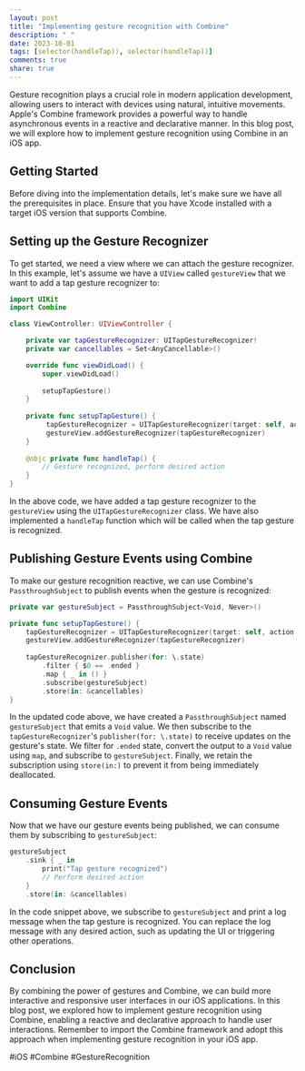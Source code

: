 ```yaml
---
layout: post
title: "Implementing gesture recognition with Combine"
description: " "
date: 2023-10-01
tags: [selector(handleTap)), selector(handleTap))]
comments: true
share: true
---
```


Gesture recognition plays a crucial role in modern application development, allowing users to interact with devices using natural, intuitive movements. Apple's Combine framework provides a powerful way to handle asynchronous events in a reactive and declarative manner. In this blog post, we will explore how to implement gesture recognition using Combine in an iOS app.

## Getting Started

Before diving into the implementation details, let's make sure we have all the prerequisites in place. Ensure that you have Xcode installed with a target iOS version that supports Combine. 

## Setting up the Gesture Recognizer

To get started, we need a view where we can attach the gesture recognizer. In this example, let's assume we have a `UIView` called `gestureView` that we want to add a tap gesture recognizer to:

```swift
import UIKit
import Combine

class ViewController: UIViewController {

    private var tapGestureRecognizer: UITapGestureRecognizer!
    private var cancellables = Set<AnyCancellable>()

    override func viewDidLoad() {
        super.viewDidLoad()
        
        setupTapGesture()
    }
    
    private func setupTapGesture() {
         tapGestureRecognizer = UITapGestureRecognizer(target: self, action: #selector(handleTap))
         gestureView.addGestureRecognizer(tapGestureRecognizer)
    }
    
    @objc private func handleTap() {
        // Gesture recognized, perform desired action
    }
}
```

In the above code, we have added a tap gesture recognizer to the `gestureView` using the `UITapGestureRecognizer` class. We have also implemented a `handleTap` function which will be called when the tap gesture is recognized.

## Publishing Gesture Events using Combine

To make our gesture recognition reactive, we can use Combine's `PassthroughSubject` to publish events when the gesture is recognized:

```swift
private var gestureSubject = PassthroughSubject<Void, Never>()

private func setupTapGesture() {
    tapGestureRecognizer = UITapGestureRecognizer(target: self, action: #selector(handleTap))
    gestureView.addGestureRecognizer(tapGestureRecognizer)
    
    tapGestureRecognizer.publisher(for: \.state)
        .filter { $0 == .ended }
        .map { _ in () }
        .subscribe(gestureSubject)
        .store(in: &cancellables)
}
```

In the updated code above, we have created a `PassthroughSubject` named `gestureSubject` that emits a `Void` value. We then subscribe to the `tapGestureRecognizer`'s `publisher(for: \.state)` to receive updates on the gesture's state. We filter for `.ended` state, convert the output to a `Void` value using `map`, and subscribe to `gestureSubject`. Finally, we retain the subscription using `store(in:)` to prevent it from being immediately deallocated.

## Consuming Gesture Events

Now that we have our gesture events being published, we can consume them by subscribing to `gestureSubject`:

```swift
gestureSubject
    .sink { _ in
        print("Tap gesture recognized")
        // Perform desired action
    }
    .store(in: &cancellables)
```

In the code snippet above, we subscribe to `gestureSubject` and print a log message when the tap gesture is recognized. You can replace the log message with any desired action, such as updating the UI or triggering other operations.

## Conclusion

By combining the power of gestures and Combine, we can build more interactive and responsive user interfaces in our iOS applications. In this blog post, we explored how to implement gesture recognition using Combine, enabling a reactive and declarative approach to handle user interactions. Remember to import the Combine framework and adopt this approach when implementing gesture recognition in your iOS app.

#iOS #Combine #GestureRecognition